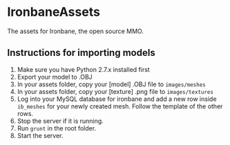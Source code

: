 IronbaneAssets
==============

The assets for Ironbane, the open source MMO.

Instructions for importing models
---------------------------------
1. Make sure you have Python 2.7.x installed first
2. Export your model to .OBJ
3. In your assets folder, copy your [model] .OBJ file to ```images/meshes```
4. In your assets folder, copy your [texture] .png file to ```images/textures``` 
5. Log into your MySQL database for ironbane and add a new row inside ```ib_meshes``` for your newly created mesh. Follow the template of the other rows.
6. Stop the server if it is running.
7. Run ```grunt``` in the root folder.
7. Start the server.

